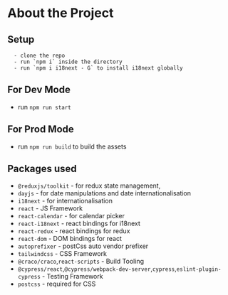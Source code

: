 # About the Project
## Setup

```
  - clone the repo
  - run `npm i` inside the directory
  - run `npm i i18next - G` to install i18next globally
```

## For Dev Mode
- run `npm run start` 

## For Prod Mode
- run `npm run build` to build the assets


## Packages used
- `@reduxjs/toolkit` - for redux state management,
- `dayjs` - for date manipulations and date internationalisation
- `i18next` - for internationalisation
- `react` - JS Framework
- `react-calendar` - for calendar picker
- `react-i18next` - react bindings for i18next
- `react-redux` - react bindings for redux
- `react-dom` - DOM bindings for react
- `autoprefixer` - postCss auto vendor prefixer
- `tailwindcss` - CSS Framework
- `@craco/craco`,`react-scripts` - Build Tooling
- `@cypress/react`,`@cypress/webpack-dev-server`,`cypress`,`eslint-plugin-cypress` - Testing Framework
- `postcss` - required for CSS
